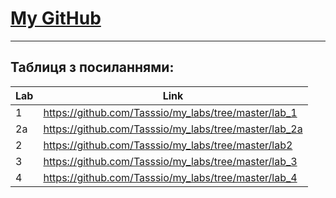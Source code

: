 # [My GitHub](https://github.com/Tasssio)
***
## Таблиця з посиланнями:
| Lab | Link |
| --- | ---- |
| 1 | https://github.com/Tasssio/my_labs/tree/master/lab_1 |
| 2a | https://github.com/Tasssio/my_labs/tree/master/lab_2a |
| 2 | https://github.com/Tasssio/my_labs/tree/master/lab2 |
| 3 | https://github.com/Tasssio/my_labs/tree/master/lab_3 |
| 4 | https://github.com/Tasssio/my_labs/tree/master/lab_4 |